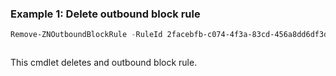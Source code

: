### Example 1: Delete outbound block rule
```powershell
Remove-ZNOutboundBlockRule -RuleId 2facebfb-c074-4f3a-83cd-456a8dd6df3d
```

```output

```

This cmdlet deletes and outbound block rule.